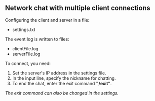## Network chat with multiple client connections
 
Configuring the client and server in a file: 

 - settings.txt

The event log is written to files:

 - clientFile.log
- serverFile.log

To connect, you need:

 1. Set the server's IP address in the settings file.
 2. In the input line, specify the nickname for chatting.
 3. To end the chat, enter the exit command **"/exit"**.

*The exit command can also be changed in the settings.*